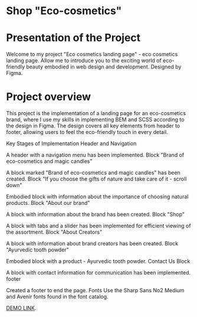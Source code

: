 # Shop "Eco-cosmetics"

# Presentation of the Project

Welcome to my project "Eco cosmetics landing page" - eco cosmetics landing page. Allow me to introduce you to the exciting world of eco-friendly beauty embodied in web design and development. Designed by Figma.

# Project overview

This project is the implementation of a landing page for an eco-cosmetics brand, where I use my skills in implementing BEM and SCSS according to the design in Figma. The design covers all key elements from header to footer, allowing users to feel the eco-friendly touch in every detail.

Key Stages of Implementation
Header and Navigation

A header with a navigation menu has been implemented.
Block "Brand of eco-cosmetics and magic candles"

A block marked "Brand of eco-cosmetics and magic candles" has been created.
Block "If you choose the gifts of nature and take care of it - scroll down"

Embodied block with information about the importance of choosing natural products.
Block "About our brand"

A block with information about the brand has been created.
Block "Shop"

A block with tabs and a slider has been implemented for efficient viewing of the assortment.
Block "About Creators"

A block with information about brand creators has been created.
Block "Ayurvedic tooth powder"

Embodied block with a product - Ayurvedic tooth powder.
Contact Us Block

A block with contact information for communication has been implemented.
footer

Created a footer to end the page.
Fonts
Use the Sharp Sans No2 Medium and Avenir fonts found in the font catalog.

 [DEMO LINK](https://denys2.github.io/Portfolio-landing-pages/).
